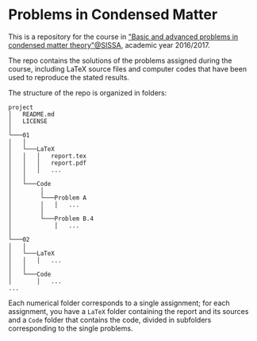 # Problems in Condensed Matter
This is a repository for the course in ["Basic and advanced problems in condensed matter theory"@SISSA](https://cm.sissa.it/phdsection/descriptioncourse.php?ID=17), academic year 2016/2017.

The repo contains the solutions of the problems assigned during the course, including LaTeX source files and computer codes that have been used to reproduce the stated results.

The structure of the repo is organized in folders:
```
project
│   README.md
│   LICENSE 
│
└───01
│   │
│   └───LaTeX
│   │   │   report.tex
│   │   │   report.pdf
│   │   │   ...
│   │
│   └───Code
│        │   
│        └───Problem A
│        │   │   ...
│        │   
│        └───Problem B.4
│            │   ...
│   
└───02
│   │
│   └───LaTeX
│   │   │   ...
│   │
│   └───Code
│       │   ...
...
```

Each numerical folder corresponds to a single assignment; for each assignment, you have a `LaTeX` folder containing the report and its sources and a `Code` folder that contains the code, divided in subfolders corresponding to the single problems.